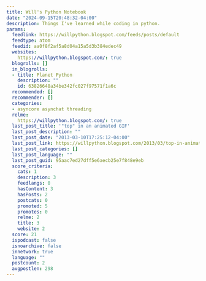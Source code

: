 ```yaml
---
title: Will's Python Notebook
date: "2024-09-15T20:48:32-04:00"
description: Things I've learned while coding in python.
params:
  feedlink: https://willpython.blogspot.com/feeds/posts/default
  feedtype: atom
  feedid: aa0f8f2af5a8d04a15a5d3b384edec49
  websites:
    https://willpython.blogspot.com/: true
  blogrolls: []
  in_blogrolls:
  - title: Planet Python
    description: ""
    id: 63826648a34be342fc027f97571f1a6c
  recommended: []
  recommender: []
  categories:
  - asyncore asynchat threading
  relme:
    https://willpython.blogspot.com/: true
  last_post_title: '"top" in an animated GIF'
  last_post_description: ""
  last_post_date: "2013-03-10T17:25:12-04:00"
  last_post_link: https://willpython.blogspot.com/2013/03/top-in-animated-gif.html
  last_post_categories: []
  last_post_language: ""
  last_post_guid: 95aac7ed27dff5e6aecb25e7f848e9eb
  score_criteria:
    cats: 1
    description: 3
    feedlangs: 0
    hasContent: 3
    hasPosts: 2
    postcats: 0
    promoted: 5
    promotes: 0
    relme: 2
    title: 3
    website: 2
  score: 21
  ispodcast: false
  isnoarchive: false
  innetwork: true
  language: ""
  postcount: 2
  avgpostlen: 298
---
```

